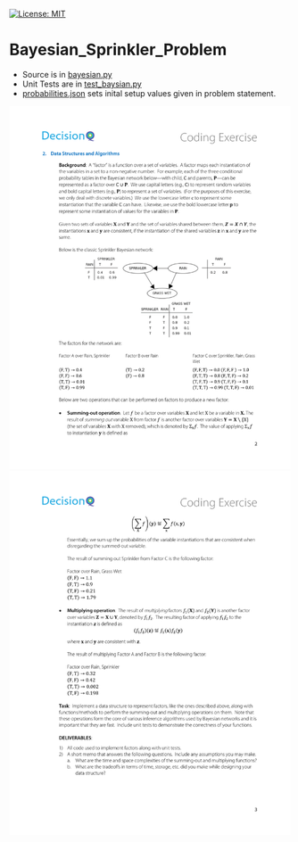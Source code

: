 
[![License: MIT](https://img.shields.io/badge/License-MIT-yellow.svg)](https://opensource.org/licenses/MIT)
# Bayesian_Sprinkler_Problem
* Source is in [bayesian.py](https://github.com/coffee247/Bayesian_Sprinkler_Problem/blob/master/Bayesian.py)
* Unit Tests are in [test_baysian.py](https://github.com/coffee247/Bayesian_Sprinkler_Problem/blob/master/test_baysian.py)
* [probabilities.json](https://github.com/coffee247/Bayesian_Sprinkler_Problem/blob/master/probabilities.json) sets inital setup values given in problem statement.
<img src="https://github.com/coffee247/Bayesian_Sprinkler_Problem/blob/master/download.png">
<img src="https://github.com/coffee247/Bayesian_Sprinkler_Problem/blob/master/download%20(1).png">
